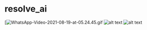 # resolve_ai
[![WhatsApp-Video-2021-08-19-at-05.24.45.gif](https://s5.gifyu.com/images/WhatsApp-Video-2021-08-19-at-05.24.45.gif)
![alt text](https://i.imgur.com/Z8OHVGU.gif)
![alt text](https://i.imgur.com/Wms7mSR.png)
